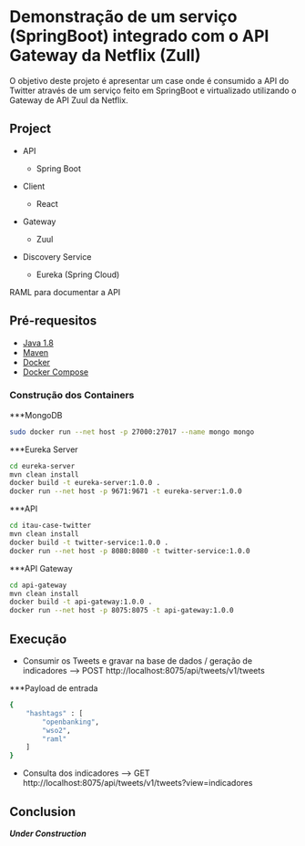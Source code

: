 # Demonstração de um serviço (SpringBoot) integrado com o API Gateway da Netflix (Zull)
O objetivo deste projeto é apresentar um case onde é consumido a API do Twitter através de um serviço feito em SpringBoot e virtualizado utilizando o Gateway de API Zuul da Netflix.

## Project

- API
	- Spring Boot

- Client
	- React

- Gateway
	- Zuul

- Discovery Service
	- Eureka (Spring Cloud)

RAML para documentar a API

## Pré-requesitos
- [Java 1.8](http://www.oracle.com/technetwork/pt/java/javase/downloads/jdk8-downloads-2133151.html)
- [Maven](https://maven.apache.org/)
- [Docker](https://docs.docker.com/engine/installation/)
- [Docker Compose](https://docs.docker.com/compose/install/)

### Construção dos Containers

***MongoDB
```bash
sudo docker run --net host -p 27000:27017 --name mongo mongo
```

***Eureka Server
```bash
cd eureka-server
mvn clean install
docker build -t eureka-server:1.0.0 .
docker run --net host -p 9671:9671 -t eureka-server:1.0.0
```

***API
```bash
cd itau-case-twitter
mvn clean install
docker build -t twitter-service:1.0.0 .
docker run --net host -p 8080:8080 -t twitter-service:1.0.0
```

***API Gateway
```bash
cd api-gateway
mvn clean install
docker build -t api-gateway:1.0.0 .
docker run --net host -p 8075:8075 -t api-gateway:1.0.0
```

## Execução

- Consumir os Tweets e gravar na base de dados / geração de indicadores --> POST http://localhost:8075/api/tweets/v1/tweets

***Payload de entrada
```bash
{
	"hashtags" : [
		"openbanking",
		"wso2",
		"raml"	
	]
}
```

- Consulta dos indicadores --> GET http://localhost:8075/api/tweets/v1/tweets?view=indicadores

## Conclusion
*******Under Construction*******

